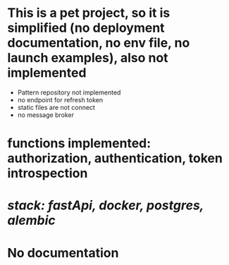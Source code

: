 
# This is a pet project, so it is simplified (no deployment documentation, no env file, no launch examples), also not implemented #
 - Pattern repository not implemented
 - no endpoint for refresh token
 - static files are not connect
 - no message broker
# functions implemented: authorization, authentication, token introspection #
# ***stack: fastApi, docker, postgres, alembic***
# No documentation


